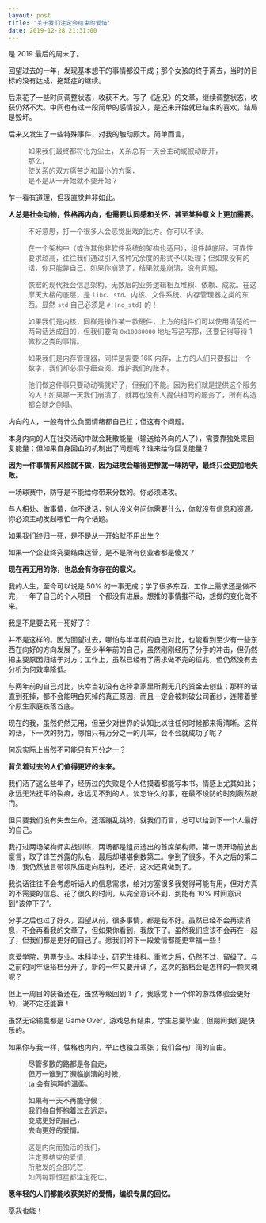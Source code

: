 ```yaml
---
layout: post
title: '关于我们注定会结束的爱情'
date: 2019-12-28 21:31:00
---
```


是 2019 最后的周末了。

回望过去的一年，发现基本想干的事情都没干成；那个女孩的终于离去，当时的目标的没有达成，拖延症的继续。

后来花了一些时间调整状态，收获不大。写了《近况》的文章，继续调整状态，收获仍然不大。中间也有过一段简单的感情投入，是还未开始就已结束的喜欢，结局是毁坏。

后来又发生了一些特殊事件，对我的触动颇大。简单而言，

> 如果我们最终都将化为尘土，关系总有一天会主动或被动断开，<br />
> 那么，<br />
> 使关系的双方痛苦之和最小的方案，<br />
> 是不是从一开始就不要开始？

乍一看有道理，但我直觉并非如此。

**人总是社会动物，性格再内向，也需要认同感和关怀，甚至某种意义上更加需要。**

> <div class="smallfont">
> <p>不好意思，打一个很多人会感觉出戏的比方。你可以不读。</p>
>
> <p>在一个架构中（或许其他非软件系统的架构也适用），组件越底层，可靠性要求越高，往往我们通过引入各种冗余度的形式予以处理；但如果没有的话，你只能靠自己。如果你崩溃了，结果就是崩溃，没有问题。</p>
>
> <p>恢宏的现代社会信息架构，无数层的业务逻辑相互堆积、依赖、成就。在这摩天大楼的底层，是 <code>libc</code>、<code>std</code>、内核、文件系统、内存管理器之类的东西。显然 <code>std</code> 自己必须是 <code>#![no_std]</code> 的！</p>
>
> <p>如果我们是内核，同样是操作某一款硬件，上方的组件们可以使用清楚的一两句话达成目的，但我们要向 <code>0x10080000</code> 地址写这写那，还要记得等待 1 微秒之类的事情。</p>
>
> <p>如果我们是内存管理器，同样是需要 16K 内存，上方的人们只要报出一个数字，我们却必须仔细查阅、维护我们的账本。</p>
>
> <p>他们做这件事只要动动嘴就好了，但我们不能。因为我们就是提供这个服务的人！如果哪一天我们崩溃了，就再也没有人提供相同的服务了，所有构造都会随之倒塌。</p>
> </div>

内向的人，一般有什么负面情绪都自己扛；但这有个问题。

本身内向的人在社交活动中就会耗散能量（输送给外向的人了），需要靠独处来回复能量；但如果自身回血的机制出了问题呢？谁来给你回复能量？

**因为一件事情有风险就不做，因为进攻会输得更惨就一味防守，最终只会更加地失败。**

一场球赛中，防守是不能给你带来分数的。你必须进攻。

与人相处、做事情，你不说话，别人没义务问你需要什么，你就没有信息和资源。你必须主动发起哪怕一两个话题。

如果我们终归一死，是不是从一开始就不用出生？

如果一个企业终究要结束运营，是不是所有创业者都是傻叉？

**现在再无用的你，也总会有你存在的意义。**

我的人生，至今可以说是 50% 的一事无成；学了很多东西，工作上需求还是做不完，一年了自己的个人项目一个都没有进展。想推的事情推不动，想做的变化做不来。

我是不是要去死一死好了？

并不是这样的。因为回望过去，哪怕与半年前的自己对比，也能看到至少有一些东西在向好的方向发展了。至少半年前的自己，虽然刚刚经历了分手的冲击，但仍然把主要原因归结于对方；工作上，虽然已经有了需求做不完的征兆，但仍然没有去分析为何效率降低。

与两年前的自己对比，庆幸当初没有选择拿家里所剩无几的资金去创业；那样的话直到死掉，都不会能明白死掉的真正原因，而且一定会被刺破公司面纱，连带着整个原生家庭跌落谷底。

现在的我，虽然仍然无用，但至少对世界的认知比以往任何时候都来得清晰。这样的话，下一次的努力，哪怕只有万分之一的几率，会不会就成功了呢？

何况实际上当然不可能只有万分之一？

**背负着过去的人们值得更好的未来。**

我们活了这么些年了，经历过的失败是个人估摸着都能写本书。情感上尤其如此；永远无法抚平的裂痕，永远见不到的人。淡忘许久的事，在最不设防的时刻轰然敲门。

但只要我们没有失去生命，还活蹦乱跳的，就我们而言，总可以给到下一个人最好的自己。

我打过两场架构师实战训练，两场都是组员选出的首席架构师。第一场开场前放出豪言，取了锋芒外露的队名，最后却堪堪倒数第二。学到了很多。不久之后的第二场，我仍然放言带领队伍走向胜利，还好，这次还真做到了。

我说话往往不会考虑听话人的信息需求，给对方塞很多我觉得可能有用，但对方真的不需要的信息。花了很久的时间，从完全意识不到，到能有 10% 时间意识到“该停下了”。

分手之后也过了好久，回望从前，很多事情，都是我不好。虽然已经不会再读消息，不会再看我的文章了，但如果你看到，我放下了。虽然我们应该不会再在一起了，但我们都是更好的自己了。愿我们的下一段爱情都能更幸福一些！

恋爱学院，男票专业。本科毕业，研究生挂科。重修之后，仍然不过，留级了。与之前的同年级搭档分开了。新的一年又要开课了，这次的搭档会是怎样的一颗灵魂呢？

但上一周目的装备还在，虽然等级回到 1 了，我感觉下一个你的游戏体验会更好的，说不定还能赢！

虽然无论输赢都是 Game Over，游戏总有结束，学生总要毕业；但期间我们是快乐的。

如果你与我一样，性格也内向，举止也独立乖张；我们会有广阔的自由。

> **尽管多数的路都是各自走，<br />
> 但万一谁到了濒临崩溃的时候，<br />
> ta 会有纯粹的温柔。**
>
> **如果有一天不再能守候；<br />
> 我们各自怀抱着过去远走，<br />
> 变成更好的自己，<br />
> 去向更好的爱情。**
>
> 这是内向而独活的我们，<br />
> 注定要结束的爱情，<br />
> 所散发的全部光芒，<br />
> 如同每颗恒星都注定死亡。

**愿年轻的人们都能收获美好的爱情，编织专属的回忆。**

愿我也能！

<!-- vim:set ai et ts=4 sw=4 sts=4 fenc=utf-8: -->

